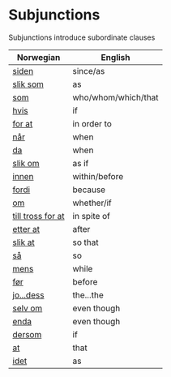 # Subjunctions

Subjunctions introduce subordinate clauses

| Norwegian | English |
| --- | --- |
| [siden](https://www.ordnett.no/search?language=no&phrase=siden) | since/as |
| [slik som](https://www.ordnett.no/search?language=no&phrase=slik%20som) | as |
| [som](https://www.ordnett.no/search?language=no&phrase=som) | who/whom/which/that |
| [hvis](https://www.ordnett.no/search?language=no&phrase=hvis) | if |
| [for at](https://www.ordnett.no/search?language=no&phrase=for%20at) | in order to |
| [når](https://www.ordnett.no/search?language=no&phrase=når) | when |
| [da](https://www.ordnett.no/search?language=no&phrase=da) | when |
| [slik om](https://www.ordnett.no/search?language=no&phrase=slik%20om) | as if |
| [innen](https://www.ordnett.no/search?language=no&phrase=innen) | within/before |
| [fordi](https://www.ordnett.no/search?language=no&phrase=fordi) | because |
| [om](https://www.ordnett.no/search?language=no&phrase=om) | whether/if |
| [till tross for at](https://www.ordnett.no/search?language=no&phrase=till%20tross%20for%20at) | in spite of |
| [etter at](https://www.ordnett.no/search?language=no&phrase=etter%20at) | after |
| [slik at](https://www.ordnett.no/search?language=no&phrase=slik%20at) | so that |
| [så](https://www.ordnett.no/search?language=no&phrase=så) | so |
| [mens](https://www.ordnett.no/search?language=no&phrase=mens) | while |
| [før](https://www.ordnett.no/search?language=no&phrase=før) | before |
| [jo...dess](https://www.ordnett.no/search?language=no&phrase=jo...dess) | the...the |
| [selv om](https://www.ordnett.no/search?language=no&phrase=selv%20om) | even though |
| [enda](https://www.ordnett.no/search?language=no&phrase=enda) | even though |
| [dersom](https://www.ordnett.no/search?language=no&phrase=dersom) | if |
| [at](https://www.ordnett.no/search?language=no&phrase=at) | that |
| [idet](https://www.ordnett.no/search?language=no&phrase=idet) | as |


